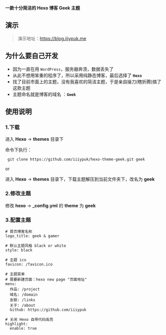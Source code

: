 **一款十分简洁的 Hexo 博客 Geek 主题**

## 演示

> 演示地址：https://blog.iiiypuk.me

## 为什么要自己开发

- 因为一直在用 `WordPress`，服务器奔溃，数据丢失了
- 从此不想用笨重的程序了，所以采用纯静态博客，最后选择了 **`Hexo`**
- 找了目前市面上的主题，没有我喜欢的简洁主题，于是亲自操刀(瞎折腾)搞了这款主题
- 主题命名就是博客的域名 ：**`Geek`**

## 使用说明


### 1.下载

进入 **Hexo** -> **themes** 目录下

命令下执行：

```
 git clone https://github.com/iiiypuk/hexo-theme-geek.git geek 
```

or 

进入 **Hexo** -> **themes** 目录下，下载主题解压到当前文件夹下，改名为 **geek**


### 2.修改主题

修改 **hexo** -> **_config.yml** 的 **theme** 为 **geek**

### 3.配置主题

```
# 首页博客名称
logo_title: geek & gamer

# 默认主题风格 black or white
style: black

# 主题 ico
favicon: /favicon.ico

# 主题菜单
# 需要新建页面：hexo new page "页面地址"
menu:
  作品: /project
  域名: /domain
  友联: /links
  关于: /about
  Github: https://github.com/iiiypuk

# 关闭 Hexo 自带代码高亮
highlight:
  enable: true
```

